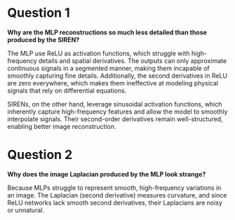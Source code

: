 # Question 1
**Why are the MLP reconstructions so much less detailed than those produced by the SIREN?**

The MLP use ReLU as activation functions, which struggle with high-frequency details and spatial derivatives. The outputs can only approximate continuous signals in a segmented manner, making them incapable of smoothly capturing fine details. Additionally, the second derivatives in ReLU are zero everywhere, which makes them ineffective at modeling physical signals that rely on differential equations.

SIRENs, on the other hand, leverage sinusoidal activation functions, which inherently capture high-frequency features and allow the model to smoothly interpolate signals. Their second-order derivatives remain well-structured, enabling better image reconstruction.

# Question 2
**Why does the image Laplacian produced by the MLP look strange?**

Because MLPs struggle to represent smooth, high-frequency variations in an image. The Laplacian (second derivative) measures curvature, and since ReLU networks lack smooth second derivatives, their Laplacians are noisy or unnatural.
